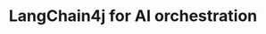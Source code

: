 ---
title: "LangChain4j for AI orchestration"
description: "Orchestrate your AI-infused applications with LangChain4kj"
complexity: "Intermediate"
use_case: "Knowledge Management"
technologies: ["Quarkus", "LangChain4j", "Ollama"]
layout: architecture
---